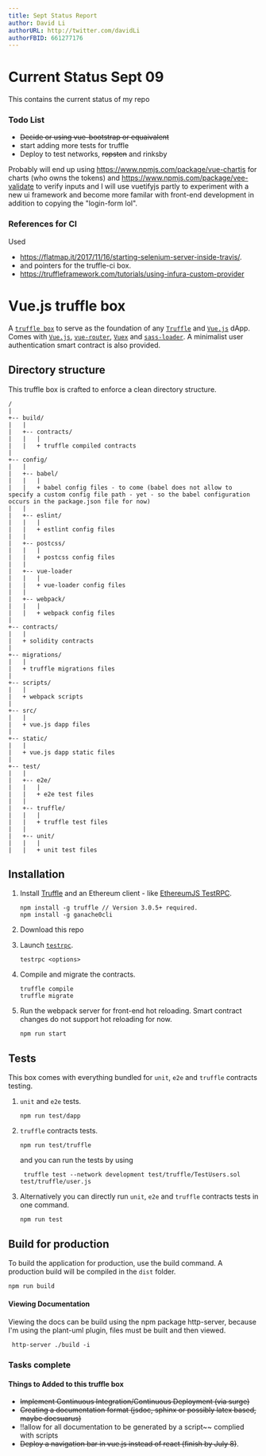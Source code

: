 ```yaml
---
title: Sept Status Report 
author: David Li
authorURL: http://twitter.com/davidLi
authorFBID: 661277176
---
```


# Current Status Sept 09

This contains the current status of my repo
### Todo List

- ~~Decide or using vue-bootstrap or equaivalent~~
- start adding more tests for truffle 
- Deploy to test networks, ~~ropsten~~ and rinksby


Probably will end up using https://www.npmjs.com/package/vue-chartjs for charts (who owns the tokens) and 
https://www.npmjs.com/package/vee-validate to verify inputs and I will use vuetifyjs partly to experiment with a new ui framework and become more familar with front-end development in addition to copying the "login-form lol".


### References for CI

Used 
- https://flatmap.it/2017/11/16/starting-selenium-server-inside-travis/.
- and pointers for the truffle-ci box.
- https://truffleframework.com/tutorials/using-infura-custom-provider
# Vue.js truffle box

A [`truffle box`](http://truffleframework.com/boxes/) to serve as the foundation of any [`Truffle`](http://truffleframework.com) and [`Vue.js`](https://vuejs.org/) dApp. Comes with [`Vue.js`](https://vuejs.org/), [`vue-router`](https://router.vuejs.org/en/), [`Vuex`](https://vuex.vuejs.org/en/intro.html) and [`sass-loader`](https://github.com/webpack-contrib/sass-loader). A minimalist user authentication smart contract is also provided.

## Directory structure

This truffle box is crafted to enforce a clean directory structure.

```
/
|
+-- build/
|   |
|   +-- contracts/
|   |   |
|   |   + truffle compiled contracts
|
+-- config/
|   |
|   +-- babel/
|   |   |
|   |   + babel config files - to come (babel does not allow to specify a custom config file path - yet - so the babel configuration occurs in the package.json file for now)
|   |
|   +-- eslint/
|   |   |
|   |   + estlint config files
|   |
|   +-- postcss/
|   |   |
|   |   + postcss config files
|   |
|   +-- vue-loader
|   |   |
|   |   + vue-loader config files
|   |   
|   +-- webpack/
|   |   |
|   |   + webpack config files
|   
+-- contracts/
|   | 
|   + solidity contracts
|
+-- migrations/
|   |
|   + truffle migrations files
|
+-- scripts/
|   |
|   + webpack scripts
|
+-- src/
|   |
|   + vue.js dapp files
|
+-- static/
|   |
|   + vue.js dapp static files
|
+-- test/
|   |
|   +-- e2e/
|   |   |
|   |   + e2e test files
|   |
|   +-- truffle/
|   |   |
|   |   + truffle test files
|   |
|   +-- unit/
|   |   |
|   |   + unit test files
```

## Installation

1. Install [Truffle](http://truffleframework.com) and an Ethereum client - like [EthereumJS TestRPC](https://github.com/ethereumjs/testrpc).
	```
	npm install -g truffle // Version 3.0.5+ required.
	npm install -g ganache0cli
	```

2. Download this repo
	
3. Launch [`testrpc`](https://github.com/ethereumjs/testrpc).
	```
	testrpc <options>
	```

4. Compile and migrate the contracts.
	```
	truffle compile
	truffle migrate
	```

5. Run the webpack server for front-end hot reloading. Smart contract changes do not support hot reloading for now.
	```
	npm run start
	```
    
## Tests
This box comes with everything bundled for `unit`, `e2e` and `truffle` contracts testing.

1. `unit` and `e2e` tests.
	```
	npm run test/dapp
	```

2. `truffle` contracts tests.
	```
	npm run test/truffle
	```
    and you can run the tests by using

	```
	 truffle test --network development test/truffle/TestUsers.sol test/truffle/user.js
	```
3. Alternatively you can directly run `unit`, `e2e` and `truffle` contracts tests in one command.
	```
	npm run test
	```

## Build for production
To build the application for production, use the build command. A production build will be compiled in the `dist` folder.
```javascript
npm run build
```


#### Viewing Documentation

Viewing the docs can be build using the npm package http-server, because I'm using the plant-uml plugin, files must be built and then viewed.

` http-server ./build -i`
### Tasks complete 

#### Things to Added to this truffle box

- ~~Implement Continuous Integration/Continuous Deployment (via surge)~~
- ~~Creating a documentation format (jsdoc, sphinx or possibly latex based, maybe docsuarus)~~
- !!allow for all documentation to be generated by a script~~ complied with scripts
- ~~Deploy a navigation bar in vue.js instead of react (finish by July 8)~~.
